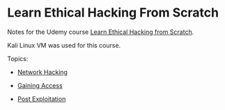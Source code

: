 # Learn Ethical Hacking From Scratch

Notes for the Udemy course [Learn Ethical Hacking from Scratch](https://www.udemy.com/course/learn-ethical-hacking-from-scratch/).

Kali Linux VM was used for this course.

Topics:

* [Network Hacking](NetworkHacking/README.md)

* [Gaining Access](GainingAccess/README.md)

* [Post Exploitation](PostExploitation/README.md)
